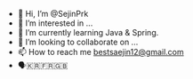 - 👋 Hi, I’m @SejinPrk
- 👀 I’m interested in ...
- 🌱 I’m currently learning Java & Spring.
- 💞️ I’m looking to collaborate on ...
- 📫 How to reach me <bestsaejin12@gmail.com>
- 🗣️🇰🇷🇫🇷🇬🇧

<!---
SejinPrk/SejinPrk is a ✨ special ✨ repository because its `README.md` (this file) appears on your GitHub profile.
You can click the Preview link to take a look at your changes.
--->
